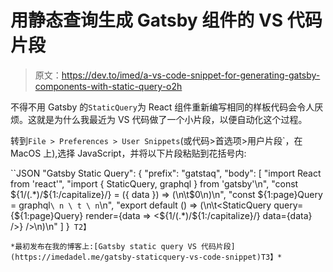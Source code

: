 # 用静态查询生成 Gatsby 组件的 VS 代码片段

> 原文：<https://dev.to/imed/a-vs-code-snippet-for-generating-gatsby-components-with-static-query-o2h>

不得不用 Gatsby 的`StaticQuery`为 React 组件重新编写相同的样板代码会令人厌烦。这就是为什么我最近为 VS 代码做了一个小片段，以便自动化这个过程。

转到`File > Preferences > User Snippets`(或代码>首选项>用户片段`，在 MacOS 上),选择 JavaScript，并将以下片段粘贴到花括号内:

``JSON
"Gatsby Static Query": {
"prefix": "gatstaq",
"body": [
"import React from 'react'",
"import { StaticQuery, graphql } from 'gatsby'\n",
"const ${1/(.*)/${1:/capitalize}/} = ({ data }) => (\n\t$0\n)\n",
"const ${1:page}Query = graphql`\ n \ t \ n`\n",
"export default () => (\n\t<StaticQuery query={${1:page}Query} render={data => <${1/(.*)/${1:/capitalize}/} data={data} />} />\n)\n"
]
}` T2】`

 `*最初发布在我的博客上:[Gatsby static query VS 代码片段](https://imedadel.me/gatsby-staticquery-vs-code-snippet)T3】*`